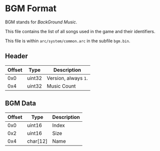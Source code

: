 # BGM Format

BGM stands for *BackGround Music*.

This file contains the list of all songs used in the game and their identifiers.

This file is within `arc/system/common.arc` in the subfile `bgm.bin`.

## Header
| Offset | Type  | Description
|--------|-------|------------
| 0x0     | uint32   | Version, always `1`.
| 0x4     | uint32   | Music Count

## BGM Data
| Offset | Type  | Description
|--------|-------|------------
| 0x0     | uint16   | Index
| 0x2     | uint16   | Size
| 0x4     | char[12]   | Name